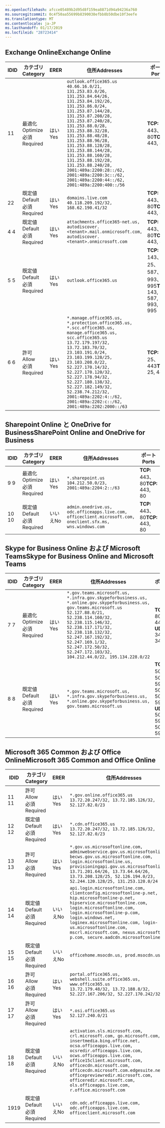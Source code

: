 ```yaml
---
ms.openlocfilehash: afcce05489b2d95d8f159ea8871d94a94236a760
ms.sourcegitcommit: 0c4f50aa55699b8390038efbb8b50dbe10f3eefe
ms.translationtype: MT
ms.contentlocale: ja-JP
ms.lasthandoff: 01/17/2019
ms.locfileid: "28723414"
---
```

<!--THIS FILE IS AUTOMATICALLY GENERATED. MANUAL CHANGES WILL BE OVERWRITTEN.-->
<!--Please contact the Office 365 Endpoints team with any questions.-->
<!--USGovGCCHigh endpoints version 2019011701-->
<!--File generated 2019-01-17 11:00:17.2215-->

## <a name="exchange-online"></a><span data-ttu-id="44467-101">Exchange Online</span><span class="sxs-lookup"><span data-stu-id="44467-101">Exchange Online</span></span>

<span data-ttu-id="44467-102">ID</span><span class="sxs-lookup"><span data-stu-id="44467-102">ID</span></span> | <span data-ttu-id="44467-103">カテゴリ</span><span class="sxs-lookup"><span data-stu-id="44467-103">Category</span></span> | <span data-ttu-id="44467-104">ER</span><span class="sxs-lookup"><span data-stu-id="44467-104">ER</span></span> | <span data-ttu-id="44467-105">住所</span><span class="sxs-lookup"><span data-stu-id="44467-105">Addresses</span></span> | <span data-ttu-id="44467-106">ポート</span><span class="sxs-lookup"><span data-stu-id="44467-106">Ports</span></span>
-- | -------------------- | --- | ------------------------------------------------------------------------------------------------------------------------------------------------------------------------------------------------------------------------------------------------------------------------------------------------------------------------------------------------------------------------------------------------------------------------------------------------ | -------------------------------
<span data-ttu-id="44467-107">1</span><span class="sxs-lookup"><span data-stu-id="44467-107">1</span></span> | <span data-ttu-id="44467-108">最適化</span><span class="sxs-lookup"><span data-stu-id="44467-108">Optimize</span></span><BR><span data-ttu-id="44467-109">必須</span><span class="sxs-lookup"><span data-stu-id="44467-109">Required</span></span> | <span data-ttu-id="44467-110">はい</span><span class="sxs-lookup"><span data-stu-id="44467-110">Yes</span></span> | `outlook.office365.us`<BR>`40.66.16.0/21, 131.253.83.0/26, 131.253.84.64/26, 131.253.84.192/26, 131.253.86.0/24, 131.253.87.144/28, 131.253.87.208/28, 131.253.87.240/28, 131.253.88.0/28, 131.253.88.32/28, 131.253.88.48/28, 131.253.88.96/28, 131.253.88.128/28, 131.253.88.144/28, 131.253.88.160/28, 131.253.88.192/28, 131.253.88.240/28, 2001:489a:2200:28::/62, 2001:489a:2200:3c::/62, 2001:489a:2200:44::/62, 2001:489a:2200:400::/56` | <span data-ttu-id="44467-111">**TCP:** 443、80</span><span class="sxs-lookup"><span data-stu-id="44467-111">**TCP:** 443, 80</span></span>
<span data-ttu-id="44467-112">2</span><span class="sxs-lookup"><span data-stu-id="44467-112">2</span></span> | <span data-ttu-id="44467-113">既定値</span><span class="sxs-lookup"><span data-stu-id="44467-113">Default</span></span><BR><span data-ttu-id="44467-114">必須</span><span class="sxs-lookup"><span data-stu-id="44467-114">Required</span></span> | <span data-ttu-id="44467-115">はい</span><span class="sxs-lookup"><span data-stu-id="44467-115">Yes</span></span> | `domains.live.com`<BR>`40.118.209.192/32, 168.62.190.41/32` | <span data-ttu-id="44467-116">**TCP:** 443、80</span><span class="sxs-lookup"><span data-stu-id="44467-116">**TCP:** 443, 80</span></span>
<span data-ttu-id="44467-117">4 </span><span class="sxs-lookup"><span data-stu-id="44467-117">4</span></span> | <span data-ttu-id="44467-118">既定値</span><span class="sxs-lookup"><span data-stu-id="44467-118">Default</span></span><BR><span data-ttu-id="44467-119">必須</span><span class="sxs-lookup"><span data-stu-id="44467-119">Required</span></span> | <span data-ttu-id="44467-120">はい</span><span class="sxs-lookup"><span data-stu-id="44467-120">Yes</span></span> | `attachments.office365-net.us, autodiscover.<tenant>.mail.onmicrosoft.com, autodiscover.<tenant>.onmicrosoft.com` | <span data-ttu-id="44467-121">**TCP:** 443、80</span><span class="sxs-lookup"><span data-stu-id="44467-121">**TCP:** 443, 80</span></span>
<span data-ttu-id="44467-122">5 </span><span class="sxs-lookup"><span data-stu-id="44467-122">5</span></span> | <span data-ttu-id="44467-123">既定値</span><span class="sxs-lookup"><span data-stu-id="44467-123">Default</span></span><BR><span data-ttu-id="44467-124">必須</span><span class="sxs-lookup"><span data-stu-id="44467-124">Required</span></span> | <span data-ttu-id="44467-125">はい</span><span class="sxs-lookup"><span data-stu-id="44467-125">Yes</span></span> | `outlook.office365.us` | <span data-ttu-id="44467-126">**TCP:** 143、25、587、993、995</span><span class="sxs-lookup"><span data-stu-id="44467-126">**TCP:** 143, 25, 587, 993, 995</span></span>
<span data-ttu-id="44467-127">6 </span><span class="sxs-lookup"><span data-stu-id="44467-127">6</span></span> | <span data-ttu-id="44467-128">許可</span><span class="sxs-lookup"><span data-stu-id="44467-128">Allow</span></span><BR><span data-ttu-id="44467-129">必須</span><span class="sxs-lookup"><span data-stu-id="44467-129">Required</span></span> | <span data-ttu-id="44467-130">はい</span><span class="sxs-lookup"><span data-stu-id="44467-130">Yes</span></span> | `*.manage.office365.us, *.protection.office365.us, *.scc.office365.us, manage.office365.us, scc.office365.us`<BR>`13.72.179.197/32, 13.72.183.70/32, 23.103.191.0/24, 23.103.199.128/25, 23.103.208.0/22, 52.227.170.14/32, 52.227.170.120/32, 52.227.178.94/32, 52.227.180.138/32, 52.227.182.149/32, 52.238.74.212/32, 2001:489a:2202:4::/62, 2001:489a:2202:c::/62, 2001:489a:2202:2000::/63` | <span data-ttu-id="44467-131">**TCP:** 25、443</span><span class="sxs-lookup"><span data-stu-id="44467-131">**TCP:** 25, 443</span></span>

## <a name="sharepoint-online-and-onedrive-for-business"></a><span data-ttu-id="44467-132">Sharepoint Online と OneDrive for Business</span><span class="sxs-lookup"><span data-stu-id="44467-132">SharePoint Online and OneDrive for Business</span></span>

<span data-ttu-id="44467-133">ID</span><span class="sxs-lookup"><span data-stu-id="44467-133">ID</span></span> | <span data-ttu-id="44467-134">カテゴリ</span><span class="sxs-lookup"><span data-stu-id="44467-134">Category</span></span> | <span data-ttu-id="44467-135">ER</span><span class="sxs-lookup"><span data-stu-id="44467-135">ER</span></span> | <span data-ttu-id="44467-136">住所</span><span class="sxs-lookup"><span data-stu-id="44467-136">Addresses</span></span> | <span data-ttu-id="44467-137">ポート</span><span class="sxs-lookup"><span data-stu-id="44467-137">Ports</span></span>
-- | -------------------- | --- | ----------------------------------------------------------------------------------------------------------- | ----------------
<span data-ttu-id="44467-138">9 </span><span class="sxs-lookup"><span data-stu-id="44467-138">9</span></span> | <span data-ttu-id="44467-139">最適化</span><span class="sxs-lookup"><span data-stu-id="44467-139">Optimize</span></span><BR><span data-ttu-id="44467-140">必須</span><span class="sxs-lookup"><span data-stu-id="44467-140">Required</span></span> | <span data-ttu-id="44467-141">はい</span><span class="sxs-lookup"><span data-stu-id="44467-141">Yes</span></span> | `*.sharepoint.us`<BR>`104.212.50.0/23, 2001:489a:2204:2::/63` | <span data-ttu-id="44467-142">**TCP:** 443、80</span><span class="sxs-lookup"><span data-stu-id="44467-142">**TCP:** 443, 80</span></span>
<span data-ttu-id="44467-143">10  </span><span class="sxs-lookup"><span data-stu-id="44467-143">10</span></span> | <span data-ttu-id="44467-144">既定値</span><span class="sxs-lookup"><span data-stu-id="44467-144">Default</span></span><BR><span data-ttu-id="44467-145">必須</span><span class="sxs-lookup"><span data-stu-id="44467-145">Required</span></span> | <span data-ttu-id="44467-146">いいえ</span><span class="sxs-lookup"><span data-stu-id="44467-146">No</span></span> | `admin.onedrive.us, odc.officeapps.live.com, officeclient.microsoft.com, oneclient.sfx.ms, wns.windows.com` | <span data-ttu-id="44467-147">**TCP:** 443、80</span><span class="sxs-lookup"><span data-stu-id="44467-147">**TCP:** 443, 80</span></span>

## <a name="skype-for-business-online-and-microsoft-teams"></a><span data-ttu-id="44467-148">Skype for Business Online および Microsoft Teams</span><span class="sxs-lookup"><span data-stu-id="44467-148">Skype for Business Online and Microsoft Teams</span></span>

<span data-ttu-id="44467-149">ID</span><span class="sxs-lookup"><span data-stu-id="44467-149">ID</span></span> | <span data-ttu-id="44467-150">カテゴリ</span><span class="sxs-lookup"><span data-stu-id="44467-150">Category</span></span> | <span data-ttu-id="44467-151">ER</span><span class="sxs-lookup"><span data-stu-id="44467-151">ER</span></span> | <span data-ttu-id="44467-152">住所</span><span class="sxs-lookup"><span data-stu-id="44467-152">Addresses</span></span> | <span data-ttu-id="44467-153">ポート</span><span class="sxs-lookup"><span data-stu-id="44467-153">Ports</span></span>
-- | -------------------- | --- | --------------------------------------------------------------------------------------------------------------------------------------------------------------------------------------------------------------------------------------------------------------------------------------------------------------------------------- | --------------------------------------------------
<span data-ttu-id="44467-154">7 </span><span class="sxs-lookup"><span data-stu-id="44467-154">7</span></span> | <span data-ttu-id="44467-155">最適化</span><span class="sxs-lookup"><span data-stu-id="44467-155">Optimize</span></span><BR><span data-ttu-id="44467-156">必須</span><span class="sxs-lookup"><span data-stu-id="44467-156">Required</span></span> | <span data-ttu-id="44467-157">はい</span><span class="sxs-lookup"><span data-stu-id="44467-157">Yes</span></span> | `*.gov.teams.microsoft.us, *.infra.gov.skypeforbusiness.us, *.online.gov.skypeforbusiness.us, gov.teams.microsoft.us`<BR>`52.127.88.0/21, 52.238.114.160/32, 52.238.115.146/32, 52.238.117.171/32, 52.238.118.132/32, 52.247.167.192/32, 52.247.169.1/32, 52.247.172.50/32, 52.247.172.103/32, 104.212.44.0/22, 195.134.228.0/22` | <span data-ttu-id="44467-158">**TCP:** 443、80</span><span class="sxs-lookup"><span data-stu-id="44467-158">**TCP:** 443, 80</span></span><BR><span data-ttu-id="44467-159">**UDP:** 3478</span><span class="sxs-lookup"><span data-stu-id="44467-159">**UDP:** 3478</span></span>
<span data-ttu-id="44467-160">8 </span><span class="sxs-lookup"><span data-stu-id="44467-160">8</span></span> | <span data-ttu-id="44467-161">既定値</span><span class="sxs-lookup"><span data-stu-id="44467-161">Default</span></span><BR><span data-ttu-id="44467-162">必須</span><span class="sxs-lookup"><span data-stu-id="44467-162">Required</span></span> | <span data-ttu-id="44467-163">はい</span><span class="sxs-lookup"><span data-stu-id="44467-163">Yes</span></span> | `*.gov.teams.microsoft.us, *.infra.gov.skypeforbusiness.us, *.online.gov.skypeforbusiness.us, gov.teams.microsoft.us` | <span data-ttu-id="44467-164">**TCP:** 5061、50000-59999</span><span class="sxs-lookup"><span data-stu-id="44467-164">**TCP:** 5061, 50000-59999</span></span><BR><span data-ttu-id="44467-165">**UDP:** 50000-59999</span><span class="sxs-lookup"><span data-stu-id="44467-165">**UDP:** 50000-59999</span></span>

## <a name="microsoft-365-common-and-office-online"></a><span data-ttu-id="44467-166">Microsoft 365 Common および Office Online</span><span class="sxs-lookup"><span data-stu-id="44467-166">Microsoft 365 Common and Office Online</span></span>

<span data-ttu-id="44467-167">ID</span><span class="sxs-lookup"><span data-stu-id="44467-167">ID</span></span> | <span data-ttu-id="44467-168">カテゴリ</span><span class="sxs-lookup"><span data-stu-id="44467-168">Category</span></span> | <span data-ttu-id="44467-169">ER</span><span class="sxs-lookup"><span data-stu-id="44467-169">ER</span></span> | <span data-ttu-id="44467-170">住所</span><span class="sxs-lookup"><span data-stu-id="44467-170">Addresses</span></span> | <span data-ttu-id="44467-171">ポート</span><span class="sxs-lookup"><span data-stu-id="44467-171">Ports</span></span>
-- | ------------------- | --- | ---------------------------------------------------------------------------------------------------------------------------------------------------------------------------------------------------------------------------------------------------------------------------------------------------------------------------------------------------------------------------------------------- | ----------------
<span data-ttu-id="44467-172">11 </span><span class="sxs-lookup"><span data-stu-id="44467-172">11</span></span> | <span data-ttu-id="44467-173">許可</span><span class="sxs-lookup"><span data-stu-id="44467-173">Allow</span></span><BR><span data-ttu-id="44467-174">必須</span><span class="sxs-lookup"><span data-stu-id="44467-174">Required</span></span> | <span data-ttu-id="44467-175">はい</span><span class="sxs-lookup"><span data-stu-id="44467-175">Yes</span></span> | `*.gov.online.office365.us`<BR>`13.72.20.247/32, 13.72.185.126/32, 52.127.82.0/23` | <span data-ttu-id="44467-176">**TCP:** 443</span><span class="sxs-lookup"><span data-stu-id="44467-176">**TCP:** 443</span></span>
<span data-ttu-id="44467-177">12 </span><span class="sxs-lookup"><span data-stu-id="44467-177">12</span></span> | <span data-ttu-id="44467-178">既定値</span><span class="sxs-lookup"><span data-stu-id="44467-178">Default</span></span><BR><span data-ttu-id="44467-179">必須</span><span class="sxs-lookup"><span data-stu-id="44467-179">Required</span></span> | <span data-ttu-id="44467-180">はい</span><span class="sxs-lookup"><span data-stu-id="44467-180">Yes</span></span> | `*.cdn.office365.us`<BR>`13.72.20.247/32, 13.72.185.126/32, 52.127.82.0/23` | <span data-ttu-id="44467-181">**TCP:** 443</span><span class="sxs-lookup"><span data-stu-id="44467-181">**TCP:** 443</span></span>
<span data-ttu-id="44467-182">13 </span><span class="sxs-lookup"><span data-stu-id="44467-182">13</span></span> | <span data-ttu-id="44467-183">許可</span><span class="sxs-lookup"><span data-stu-id="44467-183">Allow</span></span><BR><span data-ttu-id="44467-184">必須</span><span class="sxs-lookup"><span data-stu-id="44467-184">Required</span></span> | <span data-ttu-id="44467-185">はい</span><span class="sxs-lookup"><span data-stu-id="44467-185">Yes</span></span> | `*.gov.us.microsoftonline.com, adminwebservice.gov.us.microsoftonline.com, becws.gov.us.microsoftonline.com, login.microsoftonline.us, provisioningapi.gov.us.microsoftonline.com`<BR>`13.71.201.64/26, 13.73.64.64/26, 13.73.208.128/25, 52.126.194.0/23, 52.244.120.128/25, 131.253.120.0/24` | <span data-ttu-id="44467-186">**TCP:** 443</span><span class="sxs-lookup"><span data-stu-id="44467-186">**TCP:** 443</span></span>
<span data-ttu-id="44467-187">14 </span><span class="sxs-lookup"><span data-stu-id="44467-187">14</span></span> | <span data-ttu-id="44467-188">既定値</span><span class="sxs-lookup"><span data-stu-id="44467-188">Default</span></span><BR><span data-ttu-id="44467-189">必須</span><span class="sxs-lookup"><span data-stu-id="44467-189">Required</span></span> | <span data-ttu-id="44467-190">いいえ</span><span class="sxs-lookup"><span data-stu-id="44467-190">No</span></span> | `api.login.microsoftonline.com, clientconfig.microsoftonline-p.net, hip.microsoftonline-p.net, hipservice.microsoftonline.com, login.microsoftonline.com, login.microsoftonline-p.com, login.windows.net, loginex.microsoftonline.com, login-us.microsoftonline.com, mscrl.microsoft.com, nexus.microsoftonline-p.com, secure.aadcdn.microsoftonline-p.com` | <span data-ttu-id="44467-191">**TCP:** 443</span><span class="sxs-lookup"><span data-stu-id="44467-191">**TCP:** 443</span></span>
<span data-ttu-id="44467-192">15 </span><span class="sxs-lookup"><span data-stu-id="44467-192">15</span></span> | <span data-ttu-id="44467-193">既定値</span><span class="sxs-lookup"><span data-stu-id="44467-193">Default</span></span><BR><span data-ttu-id="44467-194">必須</span><span class="sxs-lookup"><span data-stu-id="44467-194">Required</span></span> | <span data-ttu-id="44467-195">いいえ</span><span class="sxs-lookup"><span data-stu-id="44467-195">No</span></span> | `officehome.msocdn.us, prod.msocdn.us` | <span data-ttu-id="44467-196">**TCP:** 443、80</span><span class="sxs-lookup"><span data-stu-id="44467-196">**TCP:** 443, 80</span></span>
<span data-ttu-id="44467-197">16 </span><span class="sxs-lookup"><span data-stu-id="44467-197">16</span></span> | <span data-ttu-id="44467-198">許可</span><span class="sxs-lookup"><span data-stu-id="44467-198">Allow</span></span><BR><span data-ttu-id="44467-199">必須</span><span class="sxs-lookup"><span data-stu-id="44467-199">Required</span></span> | <span data-ttu-id="44467-200">はい</span><span class="sxs-lookup"><span data-stu-id="44467-200">Yes</span></span> | `portal.office365.us, webshell.suite.office365.us, www.office365.us`<BR>`13.72.179.48/32, 13.72.188.8/32, 52.227.167.206/32, 52.227.170.242/32` | <span data-ttu-id="44467-201">**TCP:** 443、80</span><span class="sxs-lookup"><span data-stu-id="44467-201">**TCP:** 443, 80</span></span>
<span data-ttu-id="44467-202">17 </span><span class="sxs-lookup"><span data-stu-id="44467-202">17</span></span> | <span data-ttu-id="44467-203">許可</span><span class="sxs-lookup"><span data-stu-id="44467-203">Allow</span></span><BR><span data-ttu-id="44467-204">必須</span><span class="sxs-lookup"><span data-stu-id="44467-204">Required</span></span> | <span data-ttu-id="44467-205">はい</span><span class="sxs-lookup"><span data-stu-id="44467-205">Yes</span></span> | `*.osi.office365.us`<BR>`52.127.240.0/21` | <span data-ttu-id="44467-206">**TCP:** 443</span><span class="sxs-lookup"><span data-stu-id="44467-206">**TCP:** 443</span></span>
<span data-ttu-id="44467-207">18 </span><span class="sxs-lookup"><span data-stu-id="44467-207">18</span></span> | <span data-ttu-id="44467-208">既定値</span><span class="sxs-lookup"><span data-stu-id="44467-208">Default</span></span><BR><span data-ttu-id="44467-209">必須</span><span class="sxs-lookup"><span data-stu-id="44467-209">Required</span></span> | <span data-ttu-id="44467-210">いいえ</span><span class="sxs-lookup"><span data-stu-id="44467-210">No</span></span> | `activation.sls.microsoft.com, crl.microsoft.com, go.microsoft.com, insertmedia.bing.office.net, ocsa.officeapps.live.com, ocsredir.officeapps.live.com, ocws.officeapps.live.com, office15client.microsoft.com, officecdn.microsoft.com, officecdn.microsoft.com.edgesuite.net, officepreviewredir.microsoft.com, officeredir.microsoft.com, ols.officeapps.live.com, r.office.microsoft.com` | <span data-ttu-id="44467-211">**TCP:** 443、80</span><span class="sxs-lookup"><span data-stu-id="44467-211">**TCP:** 443, 80</span></span>
<span data-ttu-id="44467-212">19</span><span class="sxs-lookup"><span data-stu-id="44467-212">19</span></span> | <span data-ttu-id="44467-213">既定値</span><span class="sxs-lookup"><span data-stu-id="44467-213">Default</span></span><BR><span data-ttu-id="44467-214">必須</span><span class="sxs-lookup"><span data-stu-id="44467-214">Required</span></span> | <span data-ttu-id="44467-215">いいえ</span><span class="sxs-lookup"><span data-stu-id="44467-215">No</span></span> | `cdn.odc.officeapps.live.com, odc.officeapps.live.com, officeclient.microsoft.com` | <span data-ttu-id="44467-216">**TCP:** 443、80</span><span class="sxs-lookup"><span data-stu-id="44467-216">**TCP:** 443, 80</span></span>
